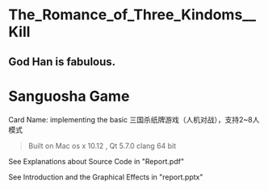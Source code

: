 # The_Romance_of_Three_Kindoms__Kill
## God Han is fabulous.

# Sanguosha Game
Card Name: implementing the basic 三国杀纸牌游戏（人机对战），支持2~8人模式
> Built on Mac os x 10.12 , Qt 5.7.0 clang 64 bit

See Explanations about Source Code in "Report.pdf"

  
See Introduction and the Graphical Effects in "report.pptx"

